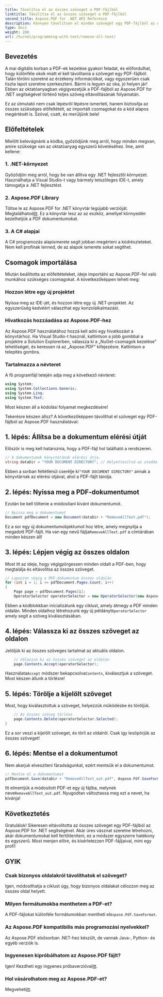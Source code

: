 ```yaml
---
title: Távolítsa el az összes szöveget a PDF-fájlból
linktitle: Távolítsa el az összes szöveget a PDF-fájlból
second_title: Aspose.PDF for .NET API Reference
description: Könnyen távolítson el minden szöveget egy PDF-fájlból az Aspose.PDF for .NET segítségével lépésenkénti útmutatónkkal.
type: docs
weight: 280
url: /hu/net/programming-with-text/remove-all-text/
---
```

## Bevezetés

A mai digitális korban a PDF-ek kezelése gyakori feladat, és előfordulhat, hogy különféle okok miatt el kell távolítania a szöveget egy PDF-fájlból. Talán törölni szeretné az érzékeny információkat, vagy egyszerűen csak tiszta lapot szeretne szerkeszteni. Bármi is legyen az oka, jó helyen jár! Ebben az oktatóanyagban végigvezetjük a PDF-fájlból az Aspose.PDF for .NET segítségével történő teljes szöveg eltávolításának folyamatán. 

Ez az útmutató nem csak lépésről lépésre ismerteti, hanem biztosítja az összes szükséges előfeltételt, az importált csomagokat és a kód alapos megértését is. Szóval, csatt, és merüljünk bele!

## Előfeltételek

Mielőtt belevágnánk a kódba, győződjünk meg arról, hogy minden megvan, amire szüksége van az oktatóanyag egyszerű követéséhez. Íme, amit kellene:

### 1. .NET-környezet  
Győződjön meg arról, hogy be van állítva egy .NET fejlesztői környezet. Használhatja a Visual Studio-t vagy bármely tetszőleges IDE-t, amely támogatja a .NET fejlesztést.

### 2. Aspose.PDF Library  
 Töltse le az Aspose.PDF for .NET könyvtár legújabb verzióját. Megtalálhatod[itt](https://releases.aspose.com/pdf/net/). Ez a könyvtár lesz az az eszköz, amellyel könnyedén kezelhetjük a PDF dokumentumokat.

### 3. A C# alapjai  
A C# programozás alapismerete segít jobban megérteni a kódrészleteket. Nem kell profinak lenned, de az alapok ismerete sokat segíthet.

## Csomagok importálása

Miután beállította az előfeltételeket, ideje importálni az Aspose.PDF-fel való munkához szükséges csomagokat. A következőképpen teheti meg:

### Hozzon létre egy új projektet  
Nyissa meg az IDE-jét, és hozzon létre egy új .NET-projektet. Az egyszerűség kedvéért választhat egy konzolalkalmazást.

### Hivatkozás hozzáadása az Aspose.PDF-hez  
Az Aspose.PDF használatához hozzá kell adni egy hivatkozást a könyvtárhoz. Ha Visual Studio-t használ, kattintson a jobb gombbal a projektre a Solution Explorerben, válassza ki a „NuGet-csomagok kezelése” lehetőséget, és keressen rá az „Aspose.PDF” kifejezésre. Kattintson a telepítés gombra.

### Tartalmazza a névteret  
A fő programfájl tetején adja meg a következő névteret:

```csharp
using System;
using System.Collections.Generic;
using System.Linq;
using System.Text;
```

Most készen áll a kódolási folyamat megkezdésére!

Tekerésre készen állsz? A következőképpen távolíthat el szöveget egy PDF-fájlból az Aspose.PDF használatával:

## 1. lépés: Állítsa be a dokumentum elérési útját

Először is meg kell határoznia, hogy a PDF-fájl hol található a rendszeren.  

```csharp
// A dokumentumok könyvtárának elérési útja.
string dataDir = "YOUR DOCUMENT DIRECTORY"; // Helyettesítsd az utaddal
```

 Ebben a sorban feltétlenül cserélje ki`"YOUR DOCUMENT DIRECTORY"` annak a könyvtárnak az elérési útjával, ahol a PDF-fájlt tárolja.

## 2. lépés: Nyissa meg a PDF-dokumentumot

Ezután be kell töltenie a módosítani kívánt dokumentumot.

```csharp
// Nyissa meg a dokumentumot
Document pdfDocument = new Document(dataDir + "RemoveAllText.pdf");
```

Ez a sor egy új dokumentumobjektumot hoz létre, amely megnyitja a megadott PDF-fájlt. Ha van egy nevű fájlja`RemoveAllText.pdf` a címtárában minden készen áll!

## 3. lépés: Lépjen végig az összes oldalon

Most itt az ideje, hogy végigpörgessen minden oldalt a PDF-ben, hogy megtalálja és eltávolítsa az összes szöveget.

```csharp
// Lapozzon végig a PDF-dokumentum összes oldalán
for (int i = 1; i <= pdfDocument.Pages.Count; i++)
{
    Page page = pdfDocument.Pages[i];
    OperatorSelector operatorSelector = new OperatorSelector(new Aspose.Pdf.Operators.TextShowOperator());
```

 Ebben a kódblokkban inicializálunk egy ciklust, amely átmegy a PDF minden oldalán. Minden oldalhoz létrehozunk egy új példányt`OperatorSelector` amely segít a szöveg kiválasztásában.

## 4. lépés: Válassza ki az összes szöveget az oldalon

Jelöljük ki az összes szöveges tartalmat az aktuális oldalon.

```csharp
    // Válassza ki az összes szöveget az oldalon
    page.Contents.Accept(operatorSelector);
```

 Használata`Accept` módszer bekapcsolva`Contents`, kiválasztjuk a szöveget. Most készen állunk a törlésre!

## 5. lépés: Törölje a kijelölt szöveget

Most, hogy kiválasztottuk a szöveget, helyezzük működésbe és töröljük.

```csharp
    // Az összes szöveg törlése
    page.Contents.Delete(operatorSelector.Selected);
}
```

Ez a sor veszi a kijelölt szöveget, és törli az oldalról. Csak így lesöpörjük az összes szöveget!

## 6. lépés: Mentse el a dokumentumot

Nem akarjuk elveszíteni fáradságunkat, ezért mentsük el a dokumentumot. 

```csharp
// Mentse el a dokumentumot
pdfDocument.Save(dataDir + "RemoveAllText_out.pdf", Aspose.Pdf.SaveFormat.Pdf);
```

 Itt elmentjük a módosított PDF-et egy új fájlba, melynek neve`RemoveAllText_out.pdf`. Nyugodtan változtassa meg ezt a nevet, ha kívánja!

## Következtetés

Gratulálok! Sikeresen eltávolította az összes szöveget egy PDF-fájlból az Aspose.PDF for .NET segítségével. Akár üres vásznat szeretne létrehozni, akár dokumentumokat kell fertőtleníteni, ez a módszer egyszerre hatékony és egyszerű. Most menjen előre, és kísérletezzen PDF-fájljaival, mint egy profi!

## GYIK

### Csak bizonyos oldalakról távolíthatok el szöveget?
Igen, módosíthatja a ciklust úgy, hogy bizonyos oldalakat célozzon meg az összes oldal helyett.

### Milyen formátumokba menthetem a PDF-et?
 A PDF-fájlokat különféle formátumokban mentheti el`Aspose.Pdf.SaveFormat`.

### Az Aspose.PDF kompatibilis más programozási nyelvekkel?
Az Aspose.PDF elsősorban .NET-hez készült, de vannak Java-, Python- és egyéb verziók is.

### Ingyenesen kipróbálhatom az Aspose.PDF fájlt?
 Igen! Kezdheti egy ingyenes próbaverzióval[itt](https://releases.aspose.com/).

### Hol vásárolhatom meg az Aspose.PDF-et?
 Megveheti[itt](https://purchase.aspose.com/buy).